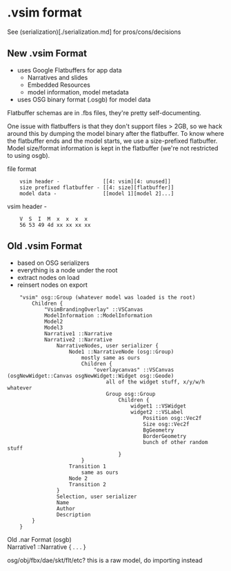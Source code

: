 # .vsim format

See (serialization)[./serialization.md] for pros/cons/decisions

## New .vsim Format
- uses Google Flatbuffers for app data
    - Narratives and slides
	- Embedded Resources
	- model information, model metadata
- uses OSG binary format (.osgb) for model data

Flatbuffer schemas are in .fbs files, they're pretty self-documenting.

One issue with flatbuffers is that they don't support files > 2GB, so we hack
around this by dumping the model binary after the flatbuffer. To know where
the flatbuffer ends and the model starts, we use a size-prefixed flatbuffer.
Model size/format information is kept in the flatbuffer (we're not restricted
to using osgb).

file format
```
    vsim header -              [[4: vsim][4: unused]]
    size prefixed flatbuffer - [[4: size][flatbuffer]] 
    model data -               [[model 1][model 2]...]
```

vsim header -
```
    V  S  I  M  x  x  x  x
    56 53 49 4d xx xx xx xx
```

## Old .vsim Format
- based on OSG serializers
- everything is a node under the root
- extract nodes on load
- reinsert nodes on export

```
    "vsim" osg::Group (whatever model was loaded is the root)
        Children {
            "VsimBrandingOverlay" ::VSCanvas
            ModelInformation ::ModelInformation
            Model2
            Model3
            Narrative1 ::Narrative
            Narrative2 ::Narrative
                NarrativeNodes, user serializer {
                    Node1 ::NarrativeNode (osg::Group)
                        mostly same as ours
                        Children {
                            "overlaycanvas" ::VSCanvas (osgNewWidget::Canvas osgNewWidget::Widget osg::Geode)
                                all of the widget stuff, x/y/w/h whatever
                                Group osg::Group
                                    Children {
                                        widget1 ::VSWidget
                                        widget2 ::VSLabel
                                            Position osg::Vec2f
                                            Size osg::Vec2f
                                            BgGeometry
                                            BorderGeometry
                                            bunch of other random stuff
                                    }
                        }
                    Transition 1
                        same as ours
                    Node 2
                    Transition 2
                }
                Selection, user serializer
                Name
                Author
                Description
        }
    }
```

Old .nar Format (osgb)	
Narrative1 ::Narrative {
	. . .
}

osg/obj/fbx/dae/skt/flt/etc?
 this is a raw model, do importing instead
 